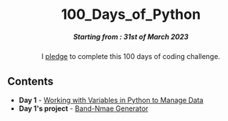 <h1 align="center"> 
100_Days_of_Python
</h1>
<h5 align="center">
Starting from : 31st of March 2023
</h5>

<p align="center">
I <a href="#">pledge</a> to complete this 100 days of coding challenge.
</p>

## Contents

- <b>Day 1</b> - [Working with Variables in Python to Manage Data]()
- <b>Day 1's project</b> - [Band-Nmae Generator]()

